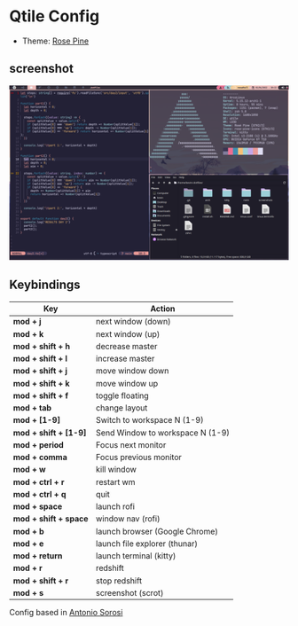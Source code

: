 # Qtile Config

- Theme: [Rose Pine](https://github.com/rose-pine)

## screenshot

![Qtile](../../.screenshots/qtile.png)

## Keybindings

| Key                     | Action                           |
| ----------------------- | -------------------------------- |
| **mod + j**             | next window (down)               |
| **mod + k**             | next window (up)                 |
| **mod + shift + h**     | decrease master                  |
| **mod + shift + l**     | increase master                  |
| **mod + shift + j**     | move window down                 |
| **mod + shift + k**     | move window up                   |
| **mod + shift + f**     | toggle floating                  |
| **mod + tab**           | change layout                    |
| **mod + [1-9]**         | Switch to workspace N (1-9)      |
| **mod + shift + [1-9]** | Send Window to workspace N (1-9) |
| **mod + period**        | Focus next monitor               |
| **mod + comma**         | Focus previous monitor           |
| **mod + w**             | kill window                      |
| **mod + ctrl + r**      | restart wm                       |
| **mod + ctrl + q**      | quit                             |
| **mod + space**         | launch rofi                      |
| **mod + shift + space** | window nav (rofi)                |
| **mod + b**             | launch browser (Google Chrome)   |
| **mod + e**             | launch file explorer (thunar)    |
| **mod + return**        | launch terminal (kitty)          |
| **mod + r**             | redshift                         |
| **mod + shift + r**     | stop redshift                    |
| **mod + s**             | screenshot (scrot)               |

Config based in [Antonio Sorosi](https://github.com/antoniosarosi/dotfiles)
